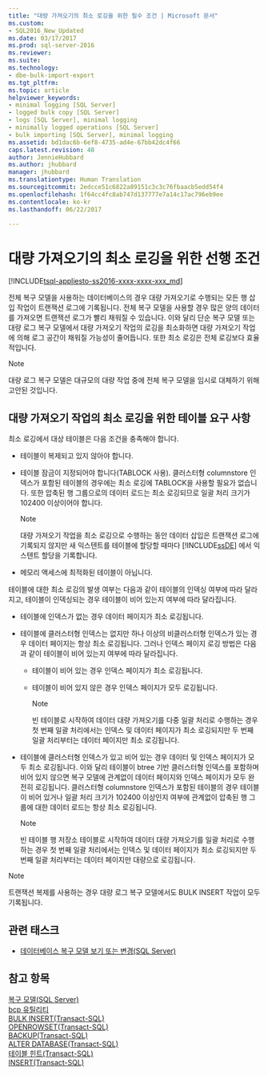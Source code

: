 ```yaml
---
title: "대량 가져오기의 최소 로깅을 위한 필수 조건 | Microsoft 문서"
ms.custom:
- SQL2016_New_Updated
ms.date: 03/17/2017
ms.prod: sql-server-2016
ms.reviewer: 
ms.suite: 
ms.technology:
- dbe-bulk-import-export
ms.tgt_pltfrm: 
ms.topic: article
helpviewer_keywords:
- minimal logging [SQL Server]
- logged bulk copy [SQL Server]
- logs [SQL Server], minimal logging
- minimally logged operations [SQL Server]
- bulk importing [SQL Server], minimal logging
ms.assetid: bd1dac6b-6ef8-4735-ad4e-67bb42dc4f66
caps.latest.revision: 48
author: JennieHubbard
ms.author: jhubbard
manager: jhubbard
ms.translationtype: Human Translation
ms.sourcegitcommit: 2edcce51c6822a89151c3c3c76fbaacb5edd54f4
ms.openlocfilehash: 1f64cc4fc8ab747d137777e7a14c17ac796eb9ee
ms.contentlocale: ko-kr
ms.lasthandoff: 06/22/2017

---
```

# <a name="prerequisites-for-minimal-logging-in-bulk-import"></a>대량 가져오기의 최소 로깅을 위한 선행 조건
[!INCLUDE[tsql-appliesto-ss2016-xxxx-xxxx-xxx_md](../../includes/tsql-appliesto-ss2016-xxxx-xxxx-xxx-md.md)]

  전체 복구 모델을 사용하는 데이터베이스의 경우 대량 가져오기로 수행되는 모든 행 삽입 작업이 트랜잭션 로그에 기록됩니다. 전체 복구 모델을 사용할 경우 많은 양의 데이터를 가져오면 트랜잭션 로그가 빨리 채워질 수 있습니다. 이와 달리 단순 복구 모델 또는 대량 로그 복구 모델에서 대량 가져오기 작업의 로깅을 최소화하면 대량 가져오기 작업에 의해 로그 공간이 채워질 가능성이 줄어듭니다. 또한 최소 로깅은 전체 로깅보다 효율적입니다.  
  
> [!NOTE]  
>  대량 로그 복구 모델은 대규모의 대량 작업 중에 전체 복구 모델을 임시로 대체하기 위해 고안된 것입니다.  
  
## <a name="table-requirements-for-minimally-logging-bulk-import-operations"></a>대량 가져오기 작업의 최소 로깅을 위한 테이블 요구 사항  
 최소 로깅에서 대상 테이블은 다음 조건을 충족해야 합니다.  
  
-   테이블이 복제되고 있지 않아야 합니다.  
  
-   테이블 잠금이 지정되어야 합니다(TABLOCK 사용). 클러스터형 columnstore 인덱스가 포함된 테이블의 경우에는 최소 로깅에 TABLOCK을 사용할 필요가 없습니다.  또한 압축된 행 그룹으로의 데이터 로드는 최소 로깅되므로 일괄 처리 크기가 102400 이상이어야 합니다.  
  
    > [!NOTE]  
    >  대량 가져오기 작업을 최소 로깅으로 수행하는 동안 데이터 삽입은 트랜잭션 로그에 기록되지 않지만 새 익스텐트를 테이블에 할당할 때마다 [!INCLUDE[ssDE](../../includes/ssde-md.md)] 에서 익스텐트 할당을 기록합니다.  
  
-   메모리 액세스에 최적화된 테이블이 아닙니다.  
  
 테이블에 대한 최소 로깅의 발생 여부는 다음과 같이 테이블의 인덱싱 여부에 따라 달라지고, 테이블이 인덱싱되는 경우 테이블이 비어 있는지 여부에 따라 달라집니다.  
  
-   테이블에 인덱스가 없는 경우 데이터 페이지가 최소 로깅됩니다.  
  
-   테이블에 클러스터형 인덱스는 없지만 하나 이상의 비클러스터형 인덱스가 있는 경우 데이터 페이지는 항상 최소 로깅됩니다. 그러나 인덱스 페이지 로깅 방법은 다음과 같이 테이블이 비어 있는지 여부에 따라 달라집니다.  
  
    -   테이블이 비어 있는 경우 인덱스 페이지가 최소 로깅됩니다.  
  
    -   테이블이 비어 있지 않은 경우 인덱스 페이지가 모두 로깅됩니다.  
  
        > [!NOTE]  
        >  빈 테이블로 시작하여 데이터 대량 가져오기를 다중 일괄 처리로 수행하는 경우 첫 번째 일괄 처리에서는 인덱스 및 데이터 페이지가 최소 로깅되지만 두 번째 일괄 처리부터는 데이터 페이지만 최소 로깅됩니다.  
  
-   테이블에 클러스터형 인덱스가 있고 비어 있는 경우 데이터 및 인덱스 페이지가 모두 최소 로깅됩니다. 이와 달리 테이블이 btree 기반 클러스터형 인덱스를 포함하며 비어 있지 않으면 복구 모델에 관계없이 데이터 페이지와 인덱스 페이지가 모두 완전히 로깅됩니다. 클러스터형 columnstore 인덱스가 포함된 테이블의 경우 테이블이 비어 있거나 일괄 처리 크기가 102400 이상인지 여부에 관계없이 압축된 행 그룹에 대한 데이터 로드는 항상 최소 로깅됩니다.  
  
    > [!NOTE]  
    >  빈 테이블 행 저장소 테이블로 시작하여 데이터 대량 가져오기를 일괄 처리로 수행하는 경우 첫 번째 일괄 처리에서는 인덱스 및 데이터 페이지가 최소 로깅되지만 두 번째 일괄 처리부터는 데이터 페이지만 대량으로 로깅됩니다.  
  
> [!NOTE]  
>  트랜잭션 복제를 사용하는 경우 대량 로그 복구 모델에서도 BULK INSERT 작업이 모두 기록됩니다.  
  
##  <a name="RelatedTasks"></a> 관련 태스크  
  
-   [데이터베이스 복구 모델 보기 또는 변경&#40;SQL Server&#41;](../../relational-databases/backup-restore/view-or-change-the-recovery-model-of-a-database-sql-server.md)  
  
  
## <a name="see-also"></a>참고 항목  
 [복구 모델&#40;SQL Server&#41;](../../relational-databases/backup-restore/recovery-models-sql-server.md)   
 [bcp 유틸리티](../../tools/bcp-utility.md)   
 [BULK INSERT&#40;Transact-SQL&#41;](../../t-sql/statements/bulk-insert-transact-sql.md)   
 [OPENROWSET&#40;Transact-SQL&#41;](../../t-sql/functions/openrowset-transact-sql.md)   
 [BACKUP&#40;Transact-SQL&#41;](../../t-sql/statements/backup-transact-sql.md)   
 [ALTER DATABASE&#40;Transact-SQL&#41;](../../t-sql/statements/alter-database-transact-sql.md)   
 [테이블 힌트&#40;Transact-SQL&#41;](../../t-sql/queries/hints-transact-sql-table.md)   
 [INSERT&#40;Transact-SQL&#41;](../../t-sql/statements/insert-transact-sql.md)  
  
  
